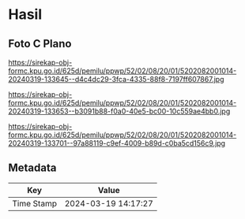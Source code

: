# Hasil

## Foto C Plano

https://sirekap-obj-formc.kpu.go.id/625d/pemilu/ppwp/52/02/08/20/01/5202082001014-20240319-133645--d4c4dc29-3fca-4335-88f8-7197ff607867.jpg

https://sirekap-obj-formc.kpu.go.id/625d/pemilu/ppwp/52/02/08/20/01/5202082001014-20240319-133653--b3091b88-f0a0-40e5-bc00-10c559ae4bb0.jpg

https://sirekap-obj-formc.kpu.go.id/625d/pemilu/ppwp/52/02/08/20/01/5202082001014-20240319-133701--97a88119-c9ef-4009-b89d-c0ba5cd156c9.jpg


## Metadata

| Key        | Value               |
| ---------- | ------------------- |
| Time Stamp | 2024-03-19 14:17:27 |



